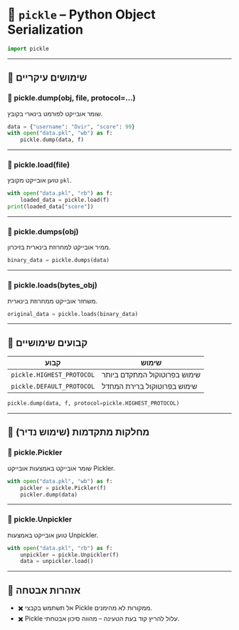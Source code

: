 # 📁 `pickle` – Python Object Serialization

```python
import pickle
````

---

## 🔹 שימושים עיקריים

### 🧩 pickle.dump(obj, file, protocol=...)

שומר אובייקט לפורמט בינארי בקובץ.

```python
data = {"username": "Dvir", "score": 99}
with open("data.pkl", "wb") as f:
    pickle.dump(data, f)
```

---

### 🧩 pickle.load(file)

טוען אובייקט מקובץ `pkl`.

```python
with open("data.pkl", "rb") as f:
    loaded_data = pickle.load(f)
print(loaded_data["score"])
```

---

### 🧩 pickle.dumps(obj)

ממיר אובייקט למחרוזת בינארית בזיכרון.

```python
binary_data = pickle.dumps(data)
```

---

### 🧩 pickle.loads(bytes\_obj)

משחזר אובייקט ממחרוזת בינארית.

```python
original_data = pickle.loads(binary_data)
```

---

## 🔹 קבועים שימושיים

| קבוע                      | שימוש                        |
| ------------------------- | ---------------------------- |
| `pickle.HIGHEST_PROTOCOL` | שימוש בפרוטוקול המתקדם ביותר |
| `pickle.DEFAULT_PROTOCOL` | שימוש בפרוטוקול ברירת המחדל  |

```python
pickle.dump(data, f, protocol=pickle.HIGHEST_PROTOCOL)
```

---

## 🔹 מחלקות מתקדמות (שימוש נדיר)

### 🧩 pickle.Pickler

שומר אובייקט באמצעות אובייקט Pickler.

```python
with open("data.pkl", "wb") as f:
    pickler = pickle.Pickler(f)
    pickler.dump(data)
```

---

### 🧩 pickle.Unpickler

טוען אובייקט באמצעות Unpickler.

```python
with open("data.pkl", "rb") as f:
    unpickler = pickle.Unpickler(f)
    data = unpickler.load()
```

---

## 🧨 אזהרות אבטחה

* ✖️ אל תשתמש בקבצי Pickle ממקורות לא מהימנים.
* ✖️ Pickle עלול להריץ קוד בעת הטעינה – מהווה סיכון אבטחתי.

